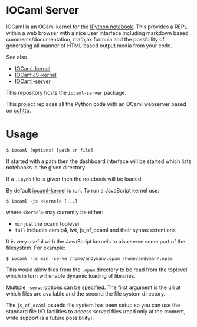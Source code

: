 # IOCaml Server

IOCaml is an OCaml kernel for the 
[IPython notebook](http://ipython.org/notebook.html). 
This provides a REPL within a web browser with a nice user interface 
including markdown based comments/documentation, mathjax formula and 
the possibility of generating all manner of HTML based output media 
from your code.  

See also

* [IOCaml-kernel](https://github.com/andrewray/iocaml)
* [IOCamlJS-kernel](https://github.com/andrewray/iocamljs)
* [IOCaml-server](https://github.com/andrewray/iocamlserver)

This repository hosts the `iocaml-server` package.

This project replaces all the Python code with an OCaml webserver based on 
[cohttp](https://github.com/avsm/ocaml-cohttp).

# Usage

```
$ iocaml [options] [path or file]
```

If started with a path then the dashboard interface will be started
which lists notebooks in the given directory.

If a `.ipynb` file is given then the notebook will be loaded.

By default [iocaml-kernel](https://github.com/andrewray/iocaml) 
is run.  To run a JavaScript kernel use:

```
$ iocaml -js <kernel> [...]
```

where `<kernel>` may currently be either:

* `min` just the ocaml toplevel
* `full` includes camlp4, lwt, js_of_ocaml and their syntax extentions

It is very useful with the JavaScript kernels to also serve some part of the
filesystem.  For example:

```
$ iocaml -js min -serve /home/andyman/.opam /home/andyman/.opam
```

This would allow files from the `.opam` directory to be read from the
toplevel which in turn will enable dynamic loading of libraries.

Multiple `-serve` options can be specified.  The first argument
is the uri at which files are available and the second the file system
directory.

The `js_of_ocaml` psuedo file system has been setup so you can use the standard
file I/O facilities to access served files (read only at the moment, write
support is a future possibliity).
